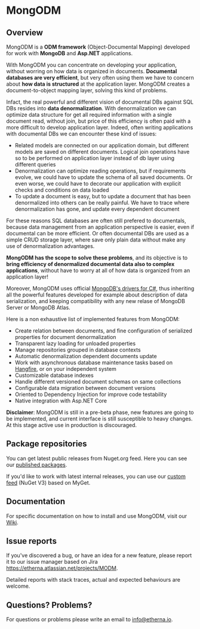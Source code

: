 ﻿MongODM
=========

## Overview

MongODM is a **ODM framework** (Object-Documental Mapping) developed for work with **MongoDB** and **Asp.NET** applications.

With MongODM you can concentrate on developing your application, without worring on how data is organized in documents. **Documental databases are very efficient**, but very often using them we have to concern about **how data is structured** at the application layer. MongODM creates a document-to-object mapping layer, solving this kind of problems.

Infact, the real powerful and different vision of documental DBs against SQL DBs resides into **data denormalization**. With denormalization we can optimize data structure for get all required information with a single document read, without join, but price of this efficiency is often paid with a more difficult to develop application layer. Indeed, often writing applications with documental DBs we can encounter these kind of issues:

- Related models are connected on our application domain, but different models are saved on different documents. Logical join operations have so to be performed on application layer instead of db layer using different queries
- Denormalization can optimize reading operations, but if requirements evolve, we could have to update the schema of all saved documents. Or even worse, we could have to decorate our application with explicit checks and conditions on data loaded
- To update a document is easy, but to update a document that has been denormalized into others can be really painful. We have to trace where denormalization has gone, and update every dependent document

For these reasons SQL databases are often still prefered to documentals, because data management from an application perspective is easier, even if documental can be more efficient. Or often documental DBs are used as a simple CRUD storage layer, where save only plain data without make any use of denormalization advantages.

**MongODM has the scope to solve these problems**, and its objective is to **bring efficiency of denormalized documental data also to complex applications**, without have to worry at all of how data is organized from an application layer!

Moreover, MongODM uses official [MongoDB's drivers for C#](https://github.com/mongodb/mongo-csharp-driver), thus inheriting all the powerful features developed for example about description of data serialization, and keeping compatibility with any new relase of MongoDB Server or MongoDB Atlas.

Here is a non exhaustive list of implemented features from MongODM:

- Create relation between documents, and fine configuration of serialized properties for document denormalization
- Transparent lazy loading for unloaded properties
- Manage repositories grouped in database contexts
- Automatic denormalization dependent documents update
- Work with asynchronous database maintenance tasks based on [Hangfire](https://www.hangfire.io/), or on your independent system
- Customizable database indexes
- Handle different versioned document schemas on same collections
- Configurable data migration between document versions
- Oriented to Dependency Injection for improve code testability
- Native integration with Asp.NET Core

**Disclaimer**: MongODM is still in a pre-beta phase, new features are going to be implemented, and current interface is still susceptible to heavy changes. At this stage active use in production is discouraged.

Package repositories
--------------------

You can get latest public releases from Nuget.org feed. Here you can see our [published packages](https://www.nuget.org/profiles/etherna).

If you'd like to work with latest internal releases, you can use our [custom feed](https://www.myget.org/F/etherna/api/v3/index.json) (NuGet V3) based on MyGet.

Documentation
-------------

For specific documentation on how to install and use MongODM, visit our [Wiki](https://github.com/Etherna/mongodm/wiki).

Issue reports
-------------

If you've discovered a bug, or have an idea for a new feature, please report it to our issue manager based on Jira https://etherna.atlassian.net/projects/MODM.

Detailed reports with stack traces, actual and expected behaviours are welcome.

Questions? Problems?
---------------------

For questions or problems please write an email to [info@etherna.io](mailto:info@etherna.io).
